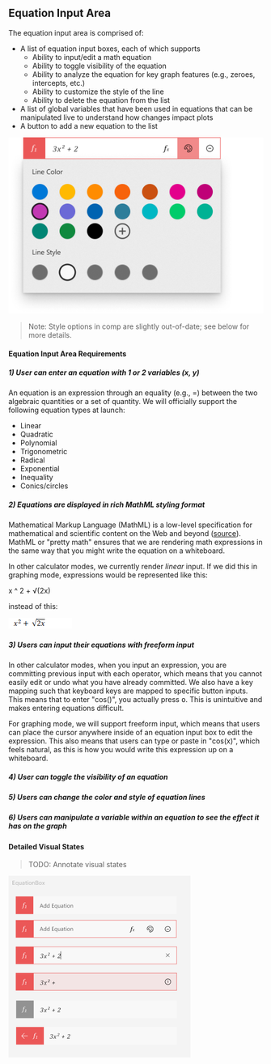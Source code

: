 ## Equation Input Area

The equation input area is comprised of:

- A list of equation input boxes, each of which supports
  - Ability to input/edit a math equation
  - Ability to toggle visibility of the equation
  - Ability to analyze the equation for key graph features (e.g., zeroes, intercepts, etc.)
  - Ability to customize the style of the line
  - Ability to delete the equation from the list
- A list of global variables that have been used in equations that can be manipulated live to understand how changes impact plots
- A button to add a new equation to the list

![Equation Input Area](./images/equationInputSample.png)

> Note: Style options in comp are slightly out-of-date; see below for more details.

#### Equation Input Area Requirements

##### 1) User can enter an equation with 1 or 2 variables (x, y)

An equation is an expression through an equality (e.g., =) between the two algebraic quantities or a set of quantity. We will officially support the following equation types at launch:

* Linear
* Quadratic 
* Polynomial
* Trigonometric
* Radical
* Exponential
* Inequality
* Conics/circles

##### 2) Equations are displayed in rich MathML styling format

Mathematical Markup Language (MathML) is a low-level specification for mathematical and scientific content on the Web and beyond ([source](https://www.w3.org/Math/)). MathML or "pretty math" ensures that we are rendering math expressions in the same way that you might write the equation on a whiteboard.

In other calculator modes, we currently render _linear_ input. If we did this in graphing mode, expressions would be represented like this:

x ^ 2 + √(2x)

instead of this:

![MathML Sample](./images/mathMLSample.png)

##### 3) Users can input their equations with freeform input

In other calculator modes, when you input an expression, you are committing previous input with each operator, which means that you cannot easily edit or undo what you have already committed. We also have a key mapping such that keyboard keys are mapped to specific button inputs. This means that to enter "cos()", you actually press <kbd>o</kbd>. This is unintuitive and makes entering equations difficult.

For graphing mode, we will support freeform input, which means that users can place the cursor anywhere inside of an equation input box to edit the expression. This also means that users can type or paste in "cos(x)", which feels natural, as this is how you would write this expression up on a whiteboard.

##### 4) User can toggle the visibility of an equation

##### 5) Users can change the color and style of equation lines

##### 6) Users can manipulate a variable within an equation to see the effect it has on the graph

#### Detailed Visual States

> TODO: Annotate visual states

![Equation Input States](./images/equationInputStates.png)
